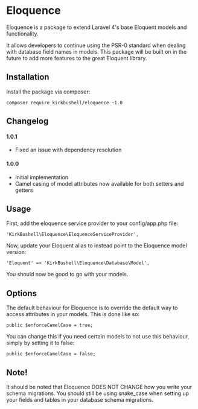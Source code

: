# Eloquence

Eloquence is a package to extend Laravel 4's base Eloquent models and functionality.

It allows developers to continue using the PSR-0 standard when dealing with database field names in models. This package will be built on in the future to add more features to the great Eloquent library.


## Installation

Install the package via composer:

    composer require kirkbushell/eloquence ~1.0

## Changelog

#### 1.0.1

* Fixed an issue with dependency resolution

#### 1.0.0

* Initial implementation
* Camel casing of model attributes now available for both setters and getters

## Usage

First, add the eloquence service provider to your config/app.php file:

    'KirkBushell\Eloquence\EloquenceServiceProvider',

Now, update your Eloquent alias to instead point to the Eloquence model version:

    'Eloquent' => 'KirkBushell\Eloquence\Database\Model',

You should now be good to go with your models.

## Options

The default behaviour for Eloquence is to override the default way to access attributes in your models. This is done like so:

    public $enforceCamelCase = true;

You can change this if you need certain models to not use this behaviour, simply by setting it to false:

    public $enforceCamelCase = false;

## Note!

It should be noted that Eloquence DOES NOT CHANGE how you write your schema migrations. You should still be using snake_case when setting up your fields and tables in your database schema migrations.

